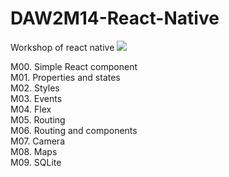 # DAW2M14-React-Native
Workshop of react native
<img src="https://upload.wikimedia.org/wikipedia/commons/thumb/a/a7/React-icon.svg/200px-React-icon.svg.png">

M00. Simple React component <br>
M01. Properties and states  <br>
M02. Styles  <br>
M03. Events  <br>
M04. Flex<br>
M05. Routing<br>
M06. Routing and components<br>
M07. Camera<br>
M08. Maps<br>
M09. SQLite<br>
